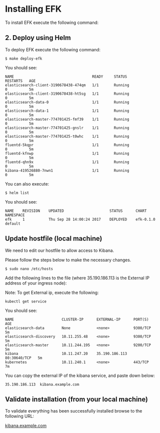 # Installing EFK


To install EFK execute the following command:

## 2. Deploy using Helm

To deploy EFK execute the following command:

```
$ make deploy-efk
```

You should see:

```
NAME                                    READY     STATUS              RESTARTS   AGE
elasticsearch-client-3190678438-474qm   1/1       Running             0          5m
elasticsearch-client-3190678438-ht5sg   1/1       Running             0          5m
elasticsearch-data-0                    1/1       Running             0          5m
elasticsearch-data-1                    1/1       Running             0          5m
elasticsearch-master-774701425-fmf39    1/1       Running             0          5m
elasticsearch-master-774701425-gnslr    1/1       Running             0          5m
elasticsearch-master-774701425-t0whc    1/1       Running             0          5m
fluentd-5kqpr                           1/1       Running    		  0          5m
fluentd-kfnwp                           1/1       Running             0          5m
fluentd-qhn9x                           1/1       Running             0          5m
kibana-419526880-7nwn1                  1/1       Running             0          5m
```

You can also execute:

```
$ helm list
```

You should see:

```
NAME	REVISION	UPDATED                 	STATUS  	CHART    	NAMESPACE
efk 	1       	Thu Sep 28 14:00:24 2017	DEPLOYED	efk-0.1.0	default   
```

## Update hostfile (local machine)

We need to edit our hostfile to allow access to Kibana.

Please follow the steps below to make the necessary changes.

```
$ sudo nano /etc/hosts
```

Add the following lines to the file (where 35.190.186.113  is the External IP address of your ingress node):

Note: To get External ip, execute the following:

```
kubectl get service
```

You should see:

```                  
NAME                      CLUSTER-IP      EXTERNAL-IP      PORT(S)        AGE
elasticsearch-data        None            <none>           9300/TCP       5m
elasticsearch-discovery   10.11.255.48    <none>           9300/TCP       5m
elasticsearch-master      10.11.244.195   <none>           9200/TCP       5m
kibana                    10.11.247.20    35.190.186.113   80:30640/TCP   5m
kubernetes                10.11.240.1     <none>           443/TCP        7m
```

You can copy the external IP of the kibana service, and paste down below:

```
35.190.186.113  kibana.example.com
```

## Validate installation (from your local machine)

To validate everything has been successfully installed browse to the following URL:

[kibana.example.com](http://kibana.example.com)